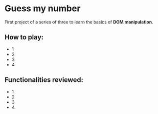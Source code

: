 # Guess my number

First project of a series of three to learn the basics of **DOM manipulation**. 

## How to play:
- 1
- 2
- 3
- 4

## Functionalities reviewed:
- 1
- 2
- 3
- 4
